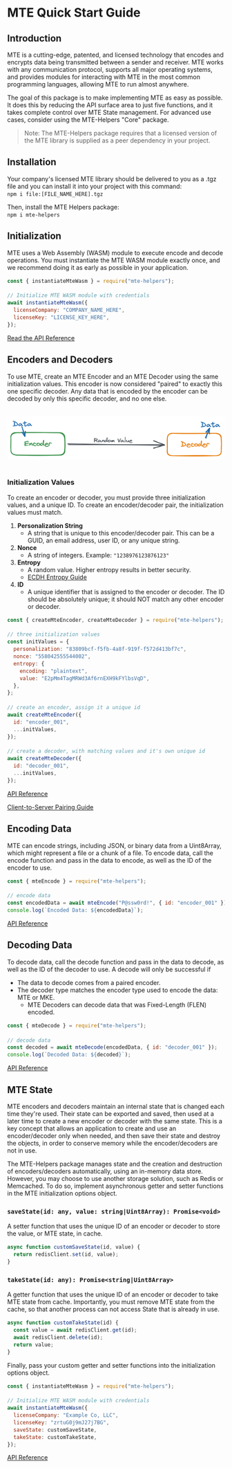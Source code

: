 # MTE Quick Start Guide

## Introduction

MTE is a cutting-edge, patented, and licensed technology that encodes and encrypts data being transmitted between a sender and receiver. MTE works with any communication protocol, supports all major operating systems, and provides modules for interacting with MTE in the most common programming languages, allowing MTE to run almost anywhere.

The goal of this package is to make implementing MTE as easy as possible. It does this by reducing the API surface area to just five functions, and it takes complete control over MTE State management. For advanced use cases, consider using the MTE-Helpers "Core" package.

> Note: The MTE-Helpers package requires that a licensed version of the MTE library is supplied as a peer dependency in your project.

## Installation

Your company's licensed MTE library should be delivered to you as a .tgz file and you can install it into your project with this command:\
`npm i file:[FILE_NAME_HERE].tgz`

Then, install the MTE Helpers package:\
`npm i mte-helpers`

## Initialization

MTE uses a Web Assembly (WASM) module to execute encode and decode operations. You must instantiate the MTE WASM module exactly once, and we recommend doing it as early as possible in your application.

```js
const { instantiateMteWasm } = require("mte-helpers");

// Initialize MTE WASM module with credentials
await instantiateMteWasm({
  licenseCompany: "COMPANY_NAME_HERE",
  licenseKey: "LICENSE_KEY_HERE",
});
```

[Read the API Reference](./guides/api-reference/managed.md)

## Encoders and Decoders

To use MTE, create an MTE Encoder and an MTE Decoder using the same initialization values. This encoder is now considered "paired" to exactly this one specific decoder. Any data that is encoded by the encoder can be decoded by only this specific decoder, and no one else.

<br/>
<center>
  <img src="./guides/images/encoder-to-decoder.png" >
</center>
<br/>

### Initialization Values

To create an encoder or decoder, you must provide three initialization values, and a unique ID. To create an encoder/decoder pair, the initialization values must match.

1. **Personalization String**
   - A string that is unique to this encoder/decoder pair. This can be a GUID, an email address, user ID, or any unique string.
2. **Nonce**
   - A string of integers. Example: `"1238976123876123"`
3. **Entropy**
   - A random value. Higher entropy results in better security.
   - [ECDH Entropy Guide](./guides/ecdh-entropy-guide.md)
4. **ID**
   - A unique identifier that is assigned to the encoder or decoder. The ID should be absolutely unique; it should NOT match any other encoder or decoder.

```js
const { createMteEncoder, createMteDecoder } = require("mte-helpers");

// three initialization values
const initValues = {
  personalization: "83809bcf-f5fb-4a8f-919f-f572d413bf7c",
  nonce: "558042555544002",
  entropy: {
    encoding: "plaintext",
    value: "E2pMm4TagMRWd3Af6rnEXH9kFYlbsVqD",
  },
};

// create an encoder, assign it a unique id
await createMteEncoder({
  id: "encoder_001",
  ...initValues,
});

// create a decoder, with matching values and it's own unique id
await createMteDecoder({
  id: "decoder_001",
  ...initValues,
});
```

[API Reference](./guides/api-reference/managed.md)

[Client-to-Server Pairing Guide](./guides/client-server-pairing-guide.md)

## Encoding Data

MTE can encode strings, including JSON, or binary data from a Uint8Array, which might represent a file or a chunk of a file. To encode data, call the encode function and pass in the data to encode, as well as the ID of the encoder to use.

```js
const { mteEncode } = require("mte-helpers");

// encode data
const encodedData = await mteEncode("P@ssw0rd!", { id: "encoder_001" });
console.log(`Encoded Data: ${encodedData}`);
```

[API Reference](./guides/api-reference/managed.md)

## Decoding Data

To decode data, call the decode function and pass in the data to decode, as well as the ID of the decoder to use. A decode will only be successful if

- The data to decode comes from a paired encoder.
- The decoder type matches the encoder type used to encode the data: MTE or MKE.
  - MTE Decoders can decode data that was Fixed-Length (FLEN) encoded.

```js
const { mteDecode } = require("mte-helpers");

// decode data
const decoded = await mteDecode(encodedData, { id: "decoder_001" });
console.log(`Decoded Data: ${decoded}`);
```

[API Reference](./guides/api-reference/managed.md)

## MTE State

MTE encoders and decoders maintain an internal state that is changed each time they're used. Their state can be exported and saved, then used at a later time to create a new encoder or decoder with the same state. This is a key concept that allows an application to create and use an encoder/decoder only when needed, and then save their state and destroy the objects, in order to conserve memory while the encoder/decoders are not in use.

The MTE-Helpers package manages state and the creation and destruction of encoders/decoders automatically, using an in-memory data store. However, you may choose to use another storage solution, such as Redis or Memcached. To do so, implement asynchronous getter and setter functions in the MTE initialization options object.

### `saveState(id: any, value: string|Uint8Array): Promise<void>`

A setter function that uses the unique ID of an encoder or decoder to store the value, or MTE state, in cache.

```js
async function customSaveState(id, value) {
  return redisClient.set(id, value);
}
```

### `takeState(id: any): Promise<string|Uint8Array>`

A getter function that uses the unique ID of an encoder or decoder to take MTE state from cache. Importantly, you must remove MTE state from the cache, so that another process can not access State that is already in use.

```js
async function customTakeState(id) {
  const value = await redisClient.get(id);
  await redisClient.delete(id);
  return value;
}
```

Finally, pass your custom getter and setter functions into the initialization options object.

```js
const { instantiateMteWasm } = require("mte-helpers");

// Initialize MTE WASM module with credentials
await instantiateMteWasm({
  licenseCompany: "Example Co, LLC",
  licenseKey: "zrtuG0j9mJ27j7BG",
  saveState: customSaveState,
  takeState: customTakeState,
});
```

[API Reference](./guides/api-reference/managed.md)
